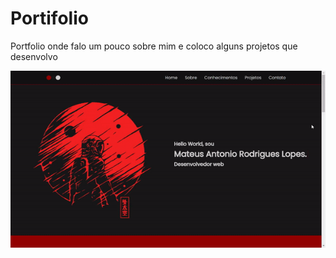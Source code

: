 # Portifolio

Portfolio onde falo um pouco sobre mim e coloco alguns projetos que desenvolvo 

<img src="./assets/Demonstração.gif">

